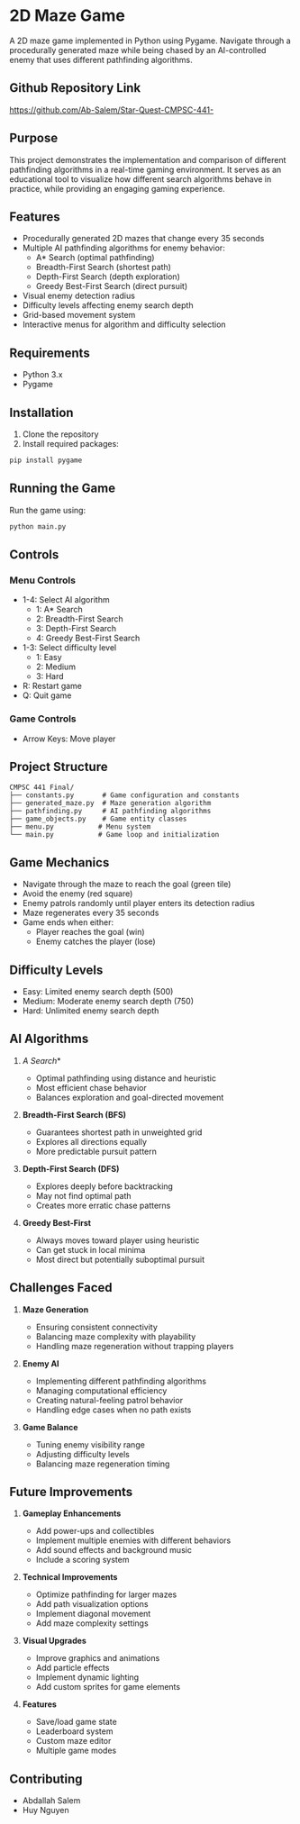 # 2D Maze Game
A 2D maze game implemented in Python using Pygame. Navigate through a procedurally generated maze while being chased by an AI-controlled enemy that uses different pathfinding algorithms.
## Github Repository Link
https://github.com/Ab-Salem/Star-Quest-CMPSC-441-

## Purpose
This project demonstrates the implementation and comparison of different pathfinding algorithms in a real-time gaming environment. It serves as an educational tool to visualize how different search algorithms behave in practice, while providing an engaging gaming experience.

## Features
- Procedurally generated 2D mazes that change every 35 seconds
- Multiple AI pathfinding algorithms for enemy behavior:
  - A* Search (optimal pathfinding)
  - Breadth-First Search (shortest path)
  - Depth-First Search (depth exploration)
  - Greedy Best-First Search (direct pursuit)
- Visual enemy detection radius
- Difficulty levels affecting enemy search depth
- Grid-based movement system
- Interactive menus for algorithm and difficulty selection

## Requirements
- Python 3.x
- Pygame

## Installation
1. Clone the repository
2. Install required packages:
```bash
pip install pygame
```

## Running the Game
Run the game using:
```bash
python main.py
```

## Controls
### Menu Controls
- 1-4: Select AI algorithm
  - 1: A* Search
  - 2: Breadth-First Search
  - 3: Depth-First Search
  - 4: Greedy Best-First Search
- 1-3: Select difficulty level
  - 1: Easy
  - 2: Medium
  - 3: Hard
- R: Restart game
- Q: Quit game

### Game Controls
- Arrow Keys: Move player

## Project Structure
```
CMPSC 441 Final/
├── constants.py       # Game configuration and constants
├── generated_maze.py  # Maze generation algorithm
├── pathfinding.py     # AI pathfinding algorithms
├── game_objects.py    # Game entity classes
├── menu.py           # Menu system
└── main.py           # Game loop and initialization
```

## Game Mechanics
- Navigate through the maze to reach the goal (green tile)
- Avoid the enemy (red square)
- Enemy patrols randomly until player enters its detection radius
- Maze regenerates every 35 seconds
- Game ends when either:
  - Player reaches the goal (win)
  - Enemy catches the player (lose)

## Difficulty Levels
- Easy: Limited enemy search depth (500)
- Medium: Moderate enemy search depth (750)
- Hard: Unlimited enemy search depth

## AI Algorithms
1. **A* Search**
   - Optimal pathfinding using distance and heuristic
   - Most efficient chase behavior
   - Balances exploration and goal-directed movement

2. **Breadth-First Search (BFS)**
   - Guarantees shortest path in unweighted grid
   - Explores all directions equally
   - More predictable pursuit pattern

3. **Depth-First Search (DFS)**
   - Explores deeply before backtracking
   - May not find optimal path
   - Creates more erratic chase patterns

4. **Greedy Best-First**
   - Always moves toward player using heuristic
   - Can get stuck in local minima
   - Most direct but potentially suboptimal pursuit

## Challenges Faced
1. **Maze Generation**
   - Ensuring consistent connectivity
   - Balancing maze complexity with playability
   - Handling maze regeneration without trapping players

2. **Enemy AI**
   - Implementing different pathfinding algorithms
   - Managing computational efficiency
   - Creating natural-feeling patrol behavior
   - Handling edge cases when no path exists

3. **Game Balance**
   - Tuning enemy visibility range
   - Adjusting difficulty levels
   - Balancing maze regeneration timing

## Future Improvements
1. **Gameplay Enhancements**
   - Add power-ups and collectibles
   - Implement multiple enemies with different behaviors
   - Add sound effects and background music
   - Include a scoring system

2. **Technical Improvements**
   - Optimize pathfinding for larger mazes
   - Add path visualization options
   - Implement diagonal movement
   - Add maze complexity settings

3. **Visual Upgrades**
   - Improve graphics and animations
   - Add particle effects
   - Implement dynamic lighting
   - Add custom sprites for game elements

4. **Features**
   - Save/load game state
   - Leaderboard system
   - Custom maze editor
   - Multiple game modes

## Contributing

- Abdallah Salem
- Huy Nguyen
